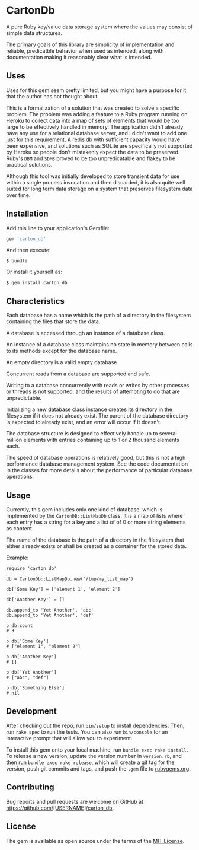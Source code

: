 # CartonDb

A pure Ruby key/value data storage system where the values may
consist of simple data structures.

The primary goals of this library are simplicity of implementation
and reliable, predicatble behavior when used as intended, along
with documentation making it reasonably clear what is intended.

## Uses

Uses for this gem seem pretty limited, but you might have a
purpose for it that the author has not thought about.

This is a formalization of a solution that was created to solve
a specific problem. The problem was adding a feature to a
Ruby program running on Heroku to collect data into a map of
sets of elements that would be too large to be effectively
handled in memory. The application didn't already have any use
for a relational database server, and I didn't want to add one
just for this requirement. A redis db with sufficient capacity
would have been expensive, and solutions such as SQLite are
specifically not supported by Heroku so people don't mistakenly
expect the data to be preserved. Ruby's `DBM` and `SDMB` proved
to be too unpredicatable and flakey to be practical solutions.

Although this tool was initially developed to store transient
data for use within a single process invocation and then
discarded, it is also quite well suited for long term data
storage on a system that preserves filesystem data over time.

## Installation

Add this line to your application's Gemfile:

```ruby
gem 'carton_db'
```

And then execute:

    $ bundle

Or install it yourself as:

    $ gem install carton_db

## Characteristics

Each database has a name which is the path of a directory in the
filesystem containing the files that store the data.

A database is accessed through an instance of a database class.

An instance of a database class maintains no state in memory
between calls to its methods except for the database name.

An empty directory is a valid empty database.

Concurrent reads from a database are supported and safe.

Writing to a database concurrently with reads or writes by
other processes or threads is not supported, and the results of
attempting to do that are unpredictable.

Initializing a new database class instance creates its directory
in the filesystem if it does not already exist. The parent of the
database directory is expected to already  exist, and an error
will occur if it doesn't.

The database structure is designed to effectively handle up to
several million elements with entries containing up to 1 or 2
thousand elements each.

The speed of database operations is relatively good, but this is
not a high performance database management system. See the
code documentation in the classes for more details about the
performance of particular database operations.

## Usage

Currently, this gem includes only one kind of database, which is
implemented by the `CartonDB::ListMapDb` class. It is a map of
lists where each entry has a string for a key and a list of of 0
or more string elements as content.

The name of the database is the path of a directory in the
filesystem that either already exists or shall be created as
a container for the stored data.

Example:

    require 'carton_db'

    db = CartonDb::ListMapDb.new('/tmp/my_list_map')

    db['Some Key'] = ['element 1', 'element 2']

    db['Another Key'] = []

    db.append_to 'Yet Another', 'abc'
    db.append_to 'Yet Another', 'def'

    p db.count
    # 3

    p db['Some Key']
    # ["element 1", "element 2"]

    p db['Another Key']
    # []

    p db['Yet Another']
    # ["abc", "def"]

    p db['Something Else']
    # nil

## Development

After checking out the repo, run `bin/setup` to install dependencies.
Then, run `rake spec` to run the tests. You can also run `bin/console`
for an interactive prompt that will allow you to experiment.

To install this gem onto your local machine, run `bundle exec rake
install`. To release a new version, update the version number in
`version.rb`, and then run `bundle exec rake release`, which will
create a git tag for the version, push git commits and tags, and push
the `.gem` file to [rubygems.org](https://rubygems.org).

## Contributing

Bug reports and pull requests are welcome on GitHub at
https://github.com/[USERNAME]/carton_db.


## License

The gem is available as open source under the terms of the
[MIT License](http://opensource.org/licenses/MIT).
